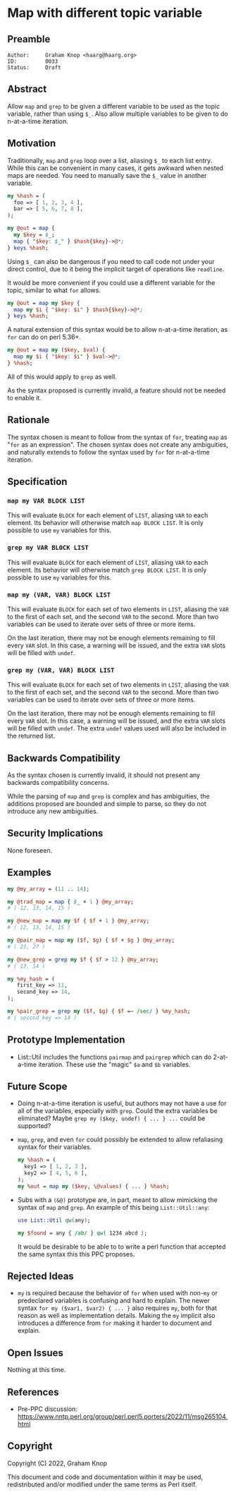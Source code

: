 # Map with different topic variable

## Preamble

    Author:     Graham Knop <haarg@haarg.org>
    ID:         0033
    Status:     Draft

## Abstract

Allow `map` and `grep` to be given a different variable to be used as the topic
variable, rather than using `$_`. Also allow multiple variables to be given to
do n-at-a-time iteration.

## Motivation

Traditionally, `map` and `grep` loop over a list, aliasing `$_` to each list
entry. While this can be convenient in many cases, it gets awkward when nested
maps are needed. You need to manually save the `$_` value in another variable.

```perl
my %hash = (
  foo => [ 1, 2, 3, 4 ],
  bar => [ 5, 6, 7, 8 ],
);

my @out = map {
  my $key = $_;
  map { "$key: $_" } $hash{$key}->@*;
} keys %hash;
```

Using `$_` can also be dangerous if you need to call code not under your
direct control, due to it being the implicit target of operations like
`readline`.

It would be more convenient if you could use a different variable for the
topic, similar to what `for` allows.

```perl
my @out = map my $key {
  map my $i { "$key: $i" } $hash{$key}->@*;
} keys %hash;
```

A natural extension of this syntax would be to allow n-at-a-time iteration, as
`for` can do on perl 5.36+.

```perl
my @out = map my ($key, $val) {
  map my $i { "$key: $i" } $val->@*;
} %hash;
```

All of this would apply to `grep` as well.

As the syntax proposed is currently invalid, a feature should not be needed to
enable it.

## Rationale

The syntax chosen is meant to follow from the syntax of `for`, treating `map`
as "`for` as an expression". The chosen syntax does not create any
ambiguities, and naturally extends to follow the syntax used by `for` for
n-at-a-time iteration.

## Specification

### `map my VAR BLOCK LIST`

This will evaluate `BLOCK` for each element of `LIST`, aliasing `VAR` to each
element. Its behavior will otherwise match `map BLOCK LIST`. It is only
possible to use `my` variables for this.

### `grep my VAR BLOCK LIST`

This will evaluate `BLOCK` for each element of `LIST`, aliasing `VAR` to each
element. Its behavior will otherwise match `grep BLOCK LIST`. It is only
possible to use `my` variables for this.

### `map my (VAR, VAR) BLOCK LIST`

This will evaluate `BLOCK` for each set of two elements in `LIST`, aliasing
the `VAR` to the first of each set, and the second `VAR` to the second. More
than two variables can be used to iterate over sets of three or more items.

On the last iteration, there may not be enough elements remaining to fill
every `VAR` slot. In this case, a warning will be issued, and the extra `VAR`
slots will be filled with `undef`.

### `grep my (VAR, VAR) BLOCK LIST`

This will evaluate `BLOCK` for each set of two elements in `LIST`, aliasing
the `VAR` to the first of each set, and the second `VAR` to the second. More
than two variables can be used to iterate over sets of three or more items.

On the last iteration, there may not be enough elements remaining to fill
every `VAR` slot. In this case, a warning will be issued, and the extra `VAR`
slots will be filled with `undef`. The extra `undef` values used will also be
included in the returned list.

## Backwards Compatibility

As the syntax chosen is currently invalid, it should not present any backwards
compatibility concerns.

While the parsing of `map` and `grep` is complex and has ambiguities, the
additions proposed are bounded and simple to parse, so they do not introduce
any new ambiguities.

## Security Implications

None foreseen.

## Examples

```perl
my @my_array = (11 .. 14);

my @trad_map = map { $_ + 1 } @my_array;
# ( 12, 13, 14, 15 )

my @new_map = map my $f { $f + 1 } @my_array;
# ( 12, 13, 14, 15 )

my @pair_map = map my ($f, $g) { $f + $g } @my_array;
# ( 23, 27 )

my @new_grep = grep my $f { $f > 12 } @my_array;
# ( 13, 14 )

my %my_hash = (
   first_key => 11,
   second_key => 14,
);

my %pair_grep = grep my ($f, $g) { $f =~ /sec/ } %my_hash;
# ( second_key => 14 )
```

## Prototype Implementation

  - List::Util includes the functions `pairmap` and `pairgrep` which can do
    2-at-a-time iteration. These use the "magic" `$a` and `$b` variables.

## Future Scope

  - Doing n-at-a-time iteration is useful, but authors may not have a use for
    all of the variables, especially with `grep`. Could the extra variables be
    eliminated? Maybe `grep my ($key, undef) { ... } ...` could be supported?

  - `map`, `grep`, and even `for` could possibly be extended to allow
    refaliasing syntax for their variables.

    ```perl
    my %hash = (
      key1 => [ 1, 2, 3 ],
      key2 => [ 4, 5, 6 ],
    );
    my %out = map my ($key, \@values) { ... } %hash;
    ```

  - Subs with a `(&@)` prototype are, in part, meant to allow mimicking the
    syntax of `map` and `grep`. An example of this being `List::Util::any`:

    ```perl
    use List::Util qw(any);

    my $found = any { /ab/ } qw( 1234 abcd );
    ```

    It would be desirable to be able to to write a perl function that accepted
    the same syntax this this PPC proposes.

## Rejected Ideas

  - `my` is required because the behavior of `for` when used with non-`my` or
    predeclared variables is confusing and hard to explain. The newer syntax
    `for my ($var1, $var2) { ... }` also requires `my`, both for that reason
    as well as implementation details. Making the `my` implicit also
    introduces a difference from `for` making it harder to document and
    explain.

## Open Issues

Nothing at this time.

## References

  - Pre-PPC discussion: https://www.nntp.perl.org/group/perl.perl5.porters/2022/11/msg265104.html

## Copyright

Copyright (C) 2022, Graham Knop

This document and code and documentation within it may be used, redistributed
and/or modified under the same terms as Perl itself.
